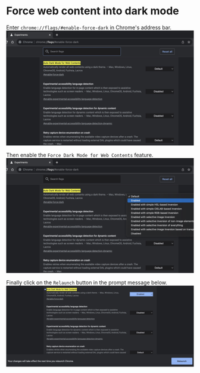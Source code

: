 # Force web content into dark mode
Enter `chrome://flags/#enable-force-dark` in Chrome's address bar.
![](image/chrome_flags.jpg)

Then enable the `Force Dark Mode for Web Contents` feature.
![](image/chrome_enable_force_dark.jpg)

Finally click on the `Relaunch` button in the prompt message below.
![](image/chrome_relaunch.jpg)